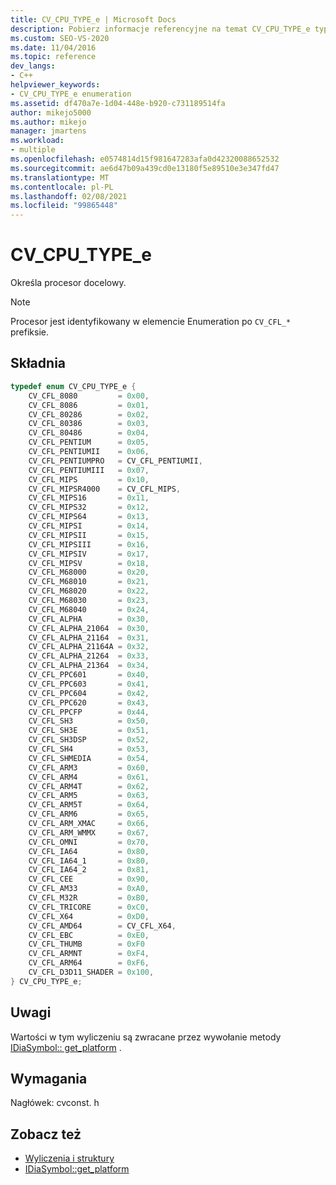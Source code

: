 ```yaml
---
title: CV_CPU_TYPE_e | Microsoft Docs
description: Pobierz informacje referencyjne na temat CV_CPU_TYPE_e typu wyliczeniowego, który określa procesor docelowy w zestawie SDK dostępu do interfejsu debugowania.
ms.custom: SEO-VS-2020
ms.date: 11/04/2016
ms.topic: reference
dev_langs:
- C++
helpviewer_keywords:
- CV_CPU_TYPE_e enumeration
ms.assetid: df470a7e-1d04-448e-b920-c731189514fa
author: mikejo5000
ms.author: mikejo
manager: jmartens
ms.workload:
- multiple
ms.openlocfilehash: e0574814d15f981647283afa0d42320088652532
ms.sourcegitcommit: ae6d47b09a439cd0e13180f5e89510e3e347fd47
ms.translationtype: MT
ms.contentlocale: pl-PL
ms.lasthandoff: 02/08/2021
ms.locfileid: "99865448"
---
```

# <a name="cv_cpu_type_e"></a>CV_CPU_TYPE_e
Określa procesor docelowy.

> [!NOTE]
> Procesor jest identyfikowany w elemencie Enumeration po `CV_CFL_*` prefiksie.

## <a name="syntax"></a>Składnia

```C++
typedef enum CV_CPU_TYPE_e {
    CV_CFL_8080         = 0x00,
    CV_CFL_8086         = 0x01,
    CV_CFL_80286        = 0x02,
    CV_CFL_80386        = 0x03,
    CV_CFL_80486        = 0x04,
    CV_CFL_PENTIUM      = 0x05,
    CV_CFL_PENTIUMII    = 0x06,
    CV_CFL_PENTIUMPRO   = CV_CFL_PENTIUMII,
    CV_CFL_PENTIUMIII   = 0x07,
    CV_CFL_MIPS         = 0x10,
    CV_CFL_MIPSR4000    = CV_CFL_MIPS,
    CV_CFL_MIPS16       = 0x11,
    CV_CFL_MIPS32       = 0x12,
    CV_CFL_MIPS64       = 0x13,
    CV_CFL_MIPSI        = 0x14,
    CV_CFL_MIPSII       = 0x15,
    CV_CFL_MIPSIII      = 0x16,
    CV_CFL_MIPSIV       = 0x17,
    CV_CFL_MIPSV        = 0x18,
    CV_CFL_M68000       = 0x20,
    CV_CFL_M68010       = 0x21,
    CV_CFL_M68020       = 0x22,
    CV_CFL_M68030       = 0x23,
    CV_CFL_M68040       = 0x24,
    CV_CFL_ALPHA        = 0x30,
    CV_CFL_ALPHA_21064  = 0x30,
    CV_CFL_ALPHA_21164  = 0x31,
    CV_CFL_ALPHA_21164A = 0x32,
    CV_CFL_ALPHA_21264  = 0x33,
    CV_CFL_ALPHA_21364  = 0x34,
    CV_CFL_PPC601       = 0x40,
    CV_CFL_PPC603       = 0x41,
    CV_CFL_PPC604       = 0x42,
    CV_CFL_PPC620       = 0x43,
    CV_CFL_PPCFP        = 0x44,
    CV_CFL_SH3          = 0x50,
    CV_CFL_SH3E         = 0x51,
    CV_CFL_SH3DSP       = 0x52,
    CV_CFL_SH4          = 0x53,
    CV_CFL_SHMEDIA      = 0x54,
    CV_CFL_ARM3         = 0x60,
    CV_CFL_ARM4         = 0x61,
    CV_CFL_ARM4T        = 0x62,
    CV_CFL_ARM5         = 0x63,
    CV_CFL_ARM5T        = 0x64,
    CV_CFL_ARM6         = 0x65,
    CV_CFL_ARM_XMAC     = 0x66,
    CV_CFL_ARM_WMMX     = 0x67,
    CV_CFL_OMNI         = 0x70,
    CV_CFL_IA64         = 0x80,
    CV_CFL_IA64_1       = 0x80,
    CV_CFL_IA64_2       = 0x81,
    CV_CFL_CEE          = 0x90,
    CV_CFL_AM33         = 0xA0,
    CV_CFL_M32R         = 0xB0,
    CV_CFL_TRICORE      = 0xC0,
    CV_CFL_X64          = 0xD0,
    CV_CFL_AMD64        = CV_CFL_X64,
    CV_CFL_EBC          = 0xE0,
    CV_CFL_THUMB        = 0xF0
    CV_CFL_ARMNT        = 0xF4,
    CV_CFL_ARM64        = 0xF6,
    CV_CFL_D3D11_SHADER = 0x100,
} CV_CPU_TYPE_e;
```

## <a name="remarks"></a>Uwagi
Wartości w tym wyliczeniu są zwracane przez wywołanie metody [IDiaSymbol:: get_platform](../../debugger/debug-interface-access/idiasymbol-get-platform.md) .

## <a name="requirements"></a>Wymagania
Nagłówek: cvconst. h

## <a name="see-also"></a>Zobacz też
- [Wyliczenia i struktury](../../debugger/debug-interface-access/enumerations-and-structures.md)
- [IDiaSymbol::get_platform](../../debugger/debug-interface-access/idiasymbol-get-platform.md)

